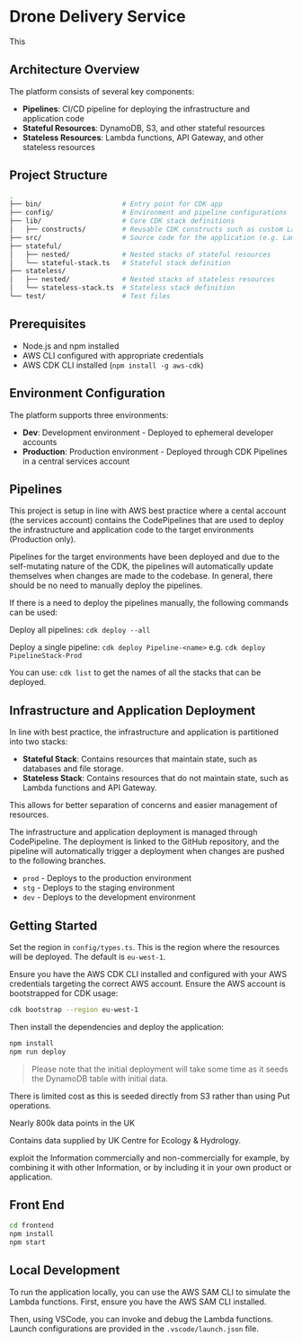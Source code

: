 # Drone Delivery Service

This

## Architecture Overview

The platform consists of several key components:

- **Pipelines**: CI/CD pipeline for deploying the infrastructure and application code
- **Stateful Resources**: DynamoDB, S3, and other stateful resources
- **Stateless Resources**: Lambda functions, API Gateway, and other stateless resources

## Project Structure

```bash
.
├── bin/                    # Entry point for CDK app
├── config/                 # Environment and pipeline configurations
├── lib/                    # Core CDK stack definitions
│   ├── constructs/         # Reusable CDK constructs such as custom Lambda function and DynamoDB table
├── src/                    # Source code for the application (e.g. Lambda function Code)
├── stateful/             
│   ├── nested/             # Nested stacks of stateful resources
│   └── stateful-stack.ts   # Stateful stack definition
├── stateless/
│   ├── nested/             # Nested stacks of stateless resources
│   └── stateless-stack.ts  # Stateless stack definition
└── test/                   # Test files
```

## Prerequisites

- Node.js and npm installed
- AWS CLI configured with appropriate credentials
- AWS CDK CLI installed (`npm install -g aws-cdk`)

## Environment Configuration

The platform supports three environments:

- **Dev**: Development environment - Deployed to ephemeral developer accounts
- **Production**: Production environment - Deployed through CDK Pipelines in a central services account

## Pipelines

This project is setup in line with AWS best practice where a cental account (the services account) contains the CodePipelines that are used to deploy the infrastructure and application code to the target environments (Production only).

Pipelines for the target environments have been deployed and due to the self-mutating nature of the CDK, the pipelines will automatically update themselves when changes are made to the codebase. In general, there should be no need to manually deploy the pipelines.

If there is a need to deploy the pipelines manually, the following commands can be used:

Deploy all pipelines:
`cdk deploy --all`

Deploy a single pipeline:
`cdk deploy Pipeline-<name>`
e.g. `cdk deploy PipelineStack-Prod`

You can use:
`cdk list`
to get the names of all the stacks that can be deployed.

## Infrastructure and Application Deployment

In line with best practice, the infrastructure and application is partitioned into two stacks:
- **Stateful Stack**: Contains resources that maintain state, such as databases and file storage.
- **Stateless Stack**: Contains resources that do not maintain state, such as Lambda functions and API Gateway.

This allows for better separation of concerns and easier management of resources.

The infrastructure and application deployment is managed through CodePipeline. The deployment is linked to the GitHub repository, and the pipeline will automatically trigger a deployment when changes are pushed to the following branches.
- `prod` - Deploys to the production environment
- `stg` - Deploys to the staging environment
- `dev` - Deploys to the development environment




## Getting Started

Set the region in `config/types.ts`. This is the region where the resources will be deployed. The default is `eu-west-1`.

Ensure you have the AWS CDK CLI installed and configured with your AWS credentials targeting the correct AWS account. Ensure the AWS account is bootstrapped for CDK usage:
```bash
cdk bootstrap --region eu-west-1
```

Then install the dependencies and deploy the application:
```bash
npm install
npm run deploy
```

> Please note that the initial deployment will take some time as it seeds the DynamoDB table with initial data.

There is limited cost as this is seeded directly from S3 rather than using Put operations.

Nearly 800k data points in the UK

Contains data supplied by UK Centre for Ecology & Hydrology.

exploit the Information commercially and non-commercially for example, by combining it with other Information, or by including it in your own product or application.

## Front End

```bash
cd frontend
npm install
npm start
```

## Local Development

To run the application locally, you can use the AWS SAM CLI to simulate the Lambda functions. First, ensure you have the AWS SAM CLI installed.

Then, using VSCode, you can invoke and debug the Lambda functions. Launch configurations are provided in the `.vscode/launch.json` file.
